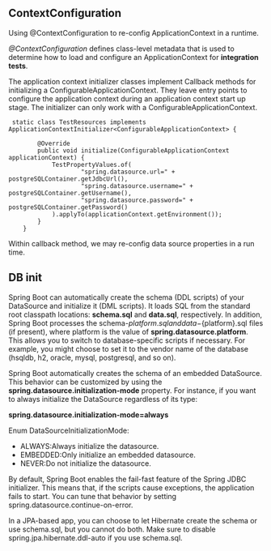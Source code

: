 ## ContextConfiguration

Using @ContextConfiguration to re-config ApplicationContext in a runtime.

_@ContextConfiguration_ defines class-level metadata that is used to determine how to load and configure an ApplicationContext for **integration tests**.

The application context initializer classes implement Callback methods for initializing a ConfigurableApplicationContext. They leave entry points to configure the application 
context during an application context start up stage. The initializer can only work with a ConfigurableApplicationContext.

````
 static class TestResources implements ApplicationContextInitializer<ConfigurableApplicationContext> {

        @Override
        public void initialize(ConfigurableApplicationContext applicationContext) {
            TestPropertyValues.of(
                    "spring.datasource.url=" + postgreSQLContainer.getJdbcUrl(),
                    "spring.datasource.username=" + postgreSQLContainer.getUsername(),
                    "spring.datasource.password=" + postgreSQLContainer.getPassword()
            ).applyTo(applicationContext.getEnvironment());
        }
    }
````
Within callback method, we may re-config data source properties in a run time. 

## DB init
Spring Boot can automatically create the schema (DDL scripts) of your DataSource and initialize it (DML scripts). 
It loads SQL from the standard root classpath locations: **schema.sql** and **data.sql**, respectively. In addition, 
Spring Boot processes the schema-${platform}.sql and data-${platform}.sql files (if present), where platform is the 
value of **spring.datasource.platform**. This allows you to switch to database-specific scripts if necessary. For example, 
you might choose to set it to the vendor name of the database (hsqldb, h2, oracle, mysql, postgresql, and so on).

Spring Boot automatically creates the schema of an embedded DataSource. This behavior can be customized by using 
the **spring.datasource.initialization-mode** property. For instance, if you want to always initialize the DataSource 
regardless of its type:

**spring.datasource.initialization-mode=always**

Enum DataSourceInitializationMode: 
* ALWAYS:Always initialize the datasource.
* EMBEDDED:Only initialize an embedded datasource.
* NEVER:Do not initialize the datasource.

By default, Spring Boot enables the fail-fast feature of the Spring JDBC initializer. This means that, if the scripts 
cause exceptions, the application fails to start. You can tune that behavior by setting spring.datasource.continue-on-error.

In a JPA-based app, you can choose to let Hibernate create the schema or use schema.sql, but you cannot do both. 
Make sure to disable spring.jpa.hibernate.ddl-auto if you use schema.sql.
